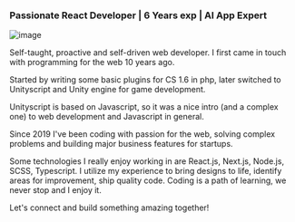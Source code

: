 ### Passionate React Developer | 6 Years exp | AI App Expert

![image](https://github.com/user-attachments/assets/aae27c5b-636d-4097-899b-8e79636476d9)

Self-taught, proactive and self-driven web developer. I first came in touch with programming for the web 10 years ago.

Started by writing some basic plugins for CS 1.6 in php, later switched to Unityscript and Unity engine for game development.

Unityscript is based on Javascript, so it was a nice intro (and a complex one) to web development and Javascript in general.

Since 2019 I've been coding with passion for the web, solving complex problems and building major business features for startups.

Some technologies I really enjoy working in are React.js, Next.js, Node.js, SCSS, Typescript.
I utilize my experience to bring designs to life, identify areas for improvement, ship quality code.
Coding is a path of learning, we never stop and I enjoy it.

Let's connect and build something amazing together!
